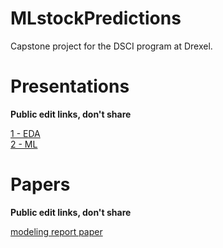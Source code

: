 # MLstockPredictions
Capstone project for the DSCI program at Drexel.

# Presentations
**Public edit links, don't share**
  
[1 - EDA](https://docs.google.com/presentation/d/1BTV6rEOEukcgxXdX7xni_Y6ldnSW14Bd71sL3An4JIU/edit?usp=sharing) </br>
[2 - ML](https://docs.google.com/presentation/d/1pUbL74Wc20A_0fFZgrkaAI5uAOFpSlPv9u6xPBqKN50/edit?usp=sharing)

# Papers
**Public edit links, don't share**
  
[modeling report paper](https://docs.google.com/document/d/1cfSjLGVgFbFPRtd6eSw_6lfhEF4RA-7NclXc_QzH3LQ/edit?usp=sharing)
